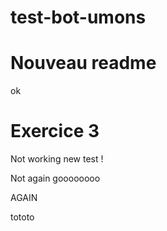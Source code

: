 # test-bot-umons

# Nouveau readme

ok

# Exercice 3

Not working new test !

Not again goooooooo

AGAIN

tototo
